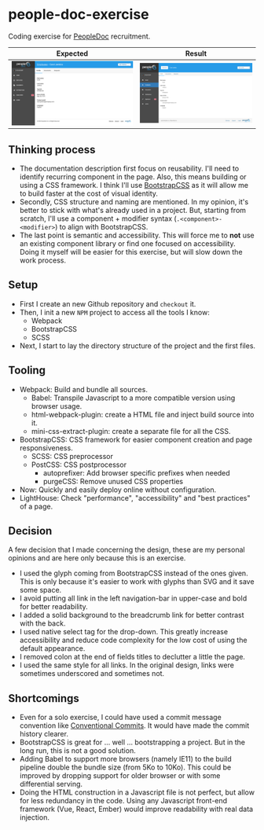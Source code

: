 # people-doc-exercise

Coding exercise for [PeopleDoc](https://www.people-doc.com/) recruitment.

| Expected | Result |
| --- | --- |
| ![Expected](./media/html-css-technical-exercise.png) | ![Result](./media/result.png) |

## Thinking process

 - The documentation description first focus on reusability. I'll need to identify recurring component in the page.
 Also, this means building or using a CSS framework. I think I'll use [BootstrapCSS](https://getbootstrap.com/) as it will allow me to build faster at the cost of visual identity.
 - Secondly, CSS structure and naming are mentioned. In my opinion, it's better to stick with what's already used in a project.
 But, starting from scratch, I'll use a component + modifier syntax (`.<component>-<modifier>`) to align with BootstrapCSS.
 - The last point is semantic and accessibility. This will force me to **not** use an existing component library or find one focused on accessibility.
 Doing it myself will be easier for this exercise, but will slow down the work process.


## Setup

 - First I create an new Github repository and `checkout` it.
 - Then, I init a new `NPM` project to access all the tools I know:
    - Webpack
    - BootstrapCSS
    - SCSS
 - Next, I start to lay the directory structure of the project and the first files.


## Tooling

 - Webpack: Build and bundle all sources.
    - Babel: Transpile Javascript to a more compatible version using browser usage.
    - html-webpack-plugin: create a HTML file and inject build source into it.
    - mini-css-extract-plugin: create a separate file for all the CSS.
 - BootstrapCSS: CSS framework for easier component creation and page responsiveness.
    - SCSS: CSS preprocessor
    - PostCSS: CSS postprocessor
        - autoprefixer: Add browser specific prefixes when needed
        - purgeCSS: Remove unused CSS properties
 - Now: Quickly and easily deploy online without configuration.
 - LightHouse: Check "performance", "accessibility" and "best practices" of a page.


## Decision

A few decision that I made concerning the design, these are my personal opinions and are here only because this is an exercise.

 - I used the glyph coming from BootstrapCSS instead of the ones given.
 This is only because it's easier to work with glyphs than SVG and it save some space.
 - I avoid putting all link in the left navigation-bar in upper-case and bold for better readability.
 - I added a solid background to the breadcrumb link for better contrast with the back.
 - I used native select tag for the drop-down.
 This greatly increase accessibility and reduce code complexity for the low cost of using the default appearance.
 - I removed colon at the end of fields titles to declutter a little the page.
 - I used the same style for all links. In the original design, links were sometimes underscored and sometimes not.


## Shortcomings

 - Even for a solo exercise, I could have used a commit message convention like [Conventional Commits](https://www.conventionalcommits.org/).
 It would have made the commit history clearer.
 - BootstrapCSS is great for ... well ... bootstrapping a project. But in the long run, this is not a good solution.
 - Adding Babel to support more browsers (namely IE11) to the build pipeline double the bundle size (from 5Ko to 10Ko).
 This could be improved by dropping support for older browser or with some differential serving.
 - Doing the HTML construction in a Javascript file is not perfect, but allow for less redundancy in the code.
 Using any Javascript front-end framework (Vue, React, Ember) would improve readability with real data injection.
